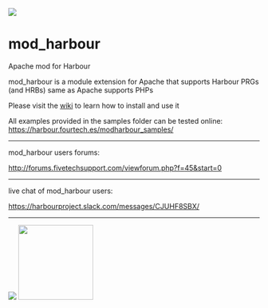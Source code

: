 [![](https://bitbucket.org/fivetech/screenshots/downloads/fivetech_logo.gif)](http://www.fivetechsoft.com "FiveTech Software")

# mod_harbour
Apache mod for Harbour

mod_harbour is a module extension for Apache that supports Harbour PRGs (and HRBs) same as Apache supports PHPs

Please visit the [wiki](https://github.com/FiveTechSoft/mod_harbour/wiki) to learn how to install and use it

All examples provided in the samples folder can be tested online: https://harbour.fourtech.es/modharbour_samples/

***

mod_harbour users forums:

http://forums.fivetechsupport.com/viewforum.php?f=45&start=0

***

live chat of mod_harbour users:

https://harbourproject.slack.com/messages/CJUHF8SBX/

***

[![](https://bitbucket.org/fivetech/screenshots/downloads/harbour.jpg)](https://harbour.github.io "The Harbour Project")
<a href="https://httpd.apache.org/" alt="The Apache HTTP Server Project"><img width="150" height="150" src="http://www.apache.org/img/support-apache.jpg"></a>
